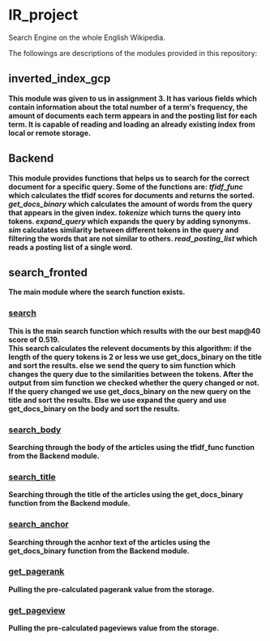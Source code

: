 # IR_project

Search Engine on the whole English Wikipedia.

The followings are descriptions of the modules provided in this repository:

## <b>inverted_index_gcp<b>
This module was given to us in assignment 3.
It has various fields which contain information about the total number of a term's frequency, the amount of documents each term appears in and the posting list for each term.
It is capable of reading and loading an already existing index from local or remote storage. 

## <b>Backend<b>
This module provides functions that helps us to search for the correct document for a specific query.
Some of the functions are:
***tfidf_func*** which calculates the tfidf scores for documents and returns the sorted.
***get_docs_binary*** which calculates the amount of words from the query that appears in the given index.
***tokenize*** which turns the query into tokens.
***expand_query*** which expands the query by adding synonyms.
***sim*** calculates similarity between different tokens in the query and filtering the words that are not similar to others.
***read_posting_list*** which reads a posting list of a single word.

## <b>search_fronted<b>
The main module where the search function exists.

### <ins><b>search<b><ins>
This is the main search function which results with the our best map@40 score of 0.519. <br />
This search calculates the relevent documents by this algorithm:
  if the length of the query tokens is 2 or less we use get_docs_binary on the title and sort the results.
  else we send the query to sim function which changes the query due to the similarities between the tokens. After the output from sim function we checked whether the query changed or not. If the query changed we use get_docs_binary on the new query on the title and sort the results. Else we use expand the query and use get_docs_binary on the body  and sort the results.

### <ins><b>search_body<b><ins> <br />
Searching through the body of the articles using the tfidf_func function from the Backend module.

### <ins><b>search_title<b><ins> <br />
Searching through the title of the articles using the get_docs_binary function from the Backend module.

### <ins><b>search_anchor<b><ins> <br />
Searching through the acnhor text of the articles using the get_docs_binary function from the Backend module.
  
### <ins><b>get_pagerank<b><ins> <br />
Pulling the pre-calculated pagerank value from the storage.

### <ins><b>get_pageview<b><ins> <br />
Pulling the pre-calculated pageviews value from the storage.

